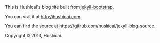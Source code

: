 This is Hushicai's blog site built from [jekyll-bootstrap](https://github.com/plusjade/jekyll-bootstrap).

You can visit it at http://hushicai.com.

You can find the source at https://github.com/hushicai/jekyll-blog-source.

Copyright © 2013, Hushicai.
